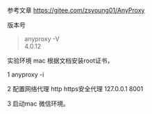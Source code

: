 参考文章 https://gitee.com/zsyoung01/AnyProxy

版本号 
 > anyproxy -V   
4.0.12


实验环境 mac 根据文档安装root证书，

1  anyproxy -i  

2  配置网络代理 http https安全代理 127.0.0.1 8001 

3  启动mac 微信环境。






